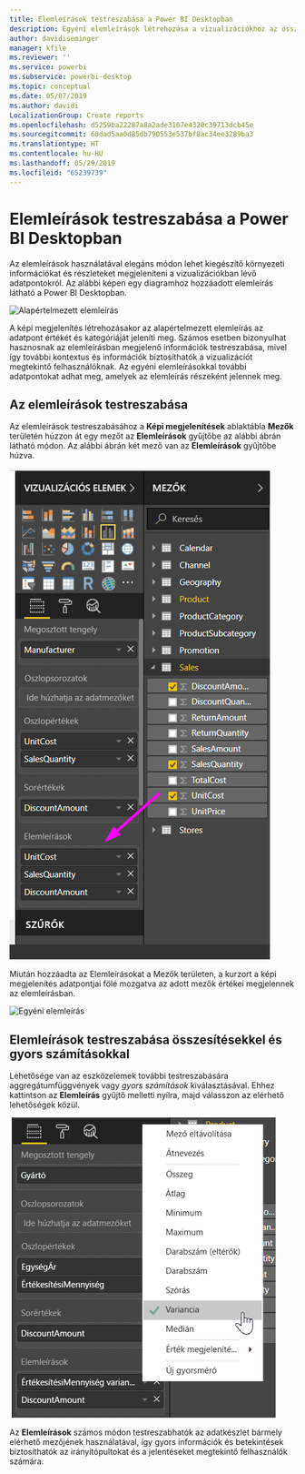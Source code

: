 ```yaml
---
title: Elemleírások testreszabása a Power BI Desktopban
description: Egyéni elemleírások létrehozása a vizualizációkhoz az összetevők húzásával
author: davidiseminger
manager: kfile
ms.reviewer: ''
ms.service: powerbi
ms.subservice: powerbi-desktop
ms.topic: conceptual
ms.date: 05/07/2019
ms.author: davidi
LocalizationGroup: Create reports
ms.openlocfilehash: d5259ba22287a8a2ade3107e4320c39713dcb45e
ms.sourcegitcommit: 60dad5aa0d85db790553e537bf8ac34ee3289ba3
ms.translationtype: HT
ms.contentlocale: hu-HU
ms.lasthandoff: 05/29/2019
ms.locfileid: "65239739"
---
```

# <a name="customizing-tooltips-in-power-bi-desktop"></a>Elemleírások testreszabása a Power BI Desktopban
Az elemleírások használatával elegáns módon lehet kiegészítő környezeti információkat és részleteket megjeleníteni a vizualizációkban lévő adatpontokról. Az alábbi képen egy diagramhoz hozzáadott elemleírás látható a Power BI Desktopban.

![Alapértelmezett elemleírás](media/desktop-custom-tooltips/custom-tooltips-1.png)

A képi megjelenítés létrehozásakor az alapértelmezett elemleírás az adatpont értékét és kategóriáját jeleníti meg. Számos esetben bizonyulhat hasznosnak az elemleírásban megjelenő információk testreszabása, mivel így további kontextus és információk biztosíthatók a vizualizációt megtekintő felhasználóknak. Az egyéni elemleírásokkal további adatpontokat adhat meg, amelyek az elemleírás részeként jelennek meg.

## <a name="how-to-customize-tooltips"></a>Az elemleírások testreszabása
Az elemleírások testreszabásához a **Képi megjelenítések** ablaktábla **Mezők** területén húzzon át egy mezőt az **Elemleírások** gyűjtőbe az alábbi ábrán látható módon. Az alábbi ábrán két mező van az **Elemleírások** gyűjtőbe húzva.

![Elemleírás-mezők hozzáadása](media/desktop-custom-tooltips/custom-tooltips-2.png)

Miután hozzáadta az Elemleírásokat a Mezők területen, a kurzort a képi megjelenítés adatpontjai fölé mozgatva az adott mezők értékei megjelennek az elemleírásban.

![Egyéni elemleírás](media/desktop-custom-tooltips/custom-tooltips-3.png)

## <a name="customizing-tooltips-with-aggregation-or-quick-calcs"></a>Elemleírások testreszabása összesítésekkel és gyors számításokkal
Lehetősége van az eszközelemek további testreszabására aggregátumfüggvények vagy *gyors számítások* kiválasztásával. Ehhez kattintson az **Elemleírás** gyűjtő melletti nyílra, majd válasszon az elérhető lehetőségek közül.

![Elemleírás Gyorsszámítással](media/desktop-custom-tooltips/custom-tooltips-4.png)

Az **Elemleírások** számos módon testreszabhatók az adatkészlet bármely elérhető mezőjének használatával, így gyors információk és betekintések biztosíthatók az irányítópultokat és a jelentéseket megtekintő felhasználók számára.

